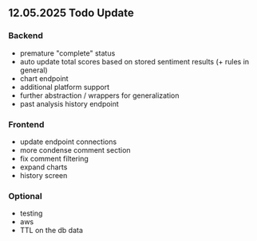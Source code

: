 ## 12.05.2025 Todo Update

### Backend

- premature "complete" status
- auto update total scores based on stored sentiment results (+ rules in general)
- chart endpoint
- additional platform support
- further abstraction / wrappers for generalization
- past analysis history endpoint

### Frontend

- update endpoint connections
- more condense comment section
- fix comment filtering
- expand charts
- history screen

### Optional

- testing
- aws
- TTL on the db data
